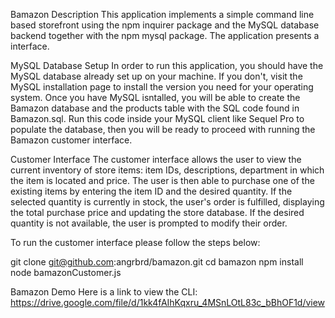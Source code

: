 Bamazon
Description
This application implements a simple command line based storefront using the npm inquirer package and the MySQL database backend together with the npm mysql package. The application presents a interface.

MySQL Database Setup
In order to run this application, you should have the MySQL database already set up on your machine. If you don't, visit the MySQL installation page to install the version you need for your operating system. Once you have MySQL isntalled, you will be able to create the Bamazon database and the products table with the SQL code found in Bamazon.sql. Run this code inside your MySQL client like Sequel Pro to populate the database, then you will be ready to proceed with running the Bamazon customer interface.

Customer Interface
The customer interface allows the user to view the current inventory of store items: item IDs, descriptions, department in which the item is located and price. The user is then able to purchase one of the existing items by entering the item ID and the desired quantity. If the selected quantity is currently in stock, the user's order is fulfilled, displaying the total purchase price and updating the store database. If the desired quantity is not available, the user is prompted to modify their order.

To run the customer interface please follow the steps below:

git clone git@github.com:angrbrd/bamazon.git
cd bamazon
npm install
node bamazonCustomer.js

Bamazon Demo
Here is a link to view the CLI:
https://drive.google.com/file/d/1kk4fAIhKqxru_4MSnLOtL83c_bBhOF1d/view
